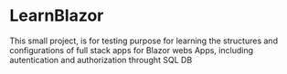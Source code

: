# LearnBlazor

This small project, is for testing purpose for learning the structures 
and configurations of full stack apps for Blazor webs Apps, including 
autentication and authorization throught SQL DB
